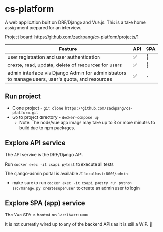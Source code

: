 # cs-platform

A web application built on DRF/Django and Vue.js.
This is a take home assignment prepared for an interview.

Project board: <https://github.com/zachpang/cs-platform/projects/1>

| Feature                                                                                          | API                | SPA            |
| ------------------------------------------------------------------------------------------------ | ------------------ | -------------- |
| user registration and user authentication                                                        | :white_check_mark: | :construction: |
| create, read, update, delete of resources for users                                              | :white_check_mark: | :construction: |
| admin interface via Django Admin for administrators to manage users, user's quota, and resources | :white_check_mark: | -              |

## Run project

- Clone project - `git clone https://github.com/zachpang/cs-platform.git`
- Go to project directory - `docker-compose up`
  - Note: The node/vue app image may take up to 3 or more minutes to build due to npm packages.

## Explore API service

The API service is the DRF/Django API.

Run `docker exec -it csapi pytest` to execute all tests.

The django-admin portal is available at `localhost:8000/admin`

- make sure to run `docker exec -it csapi poetry run python src/manage.py createsuperuser` to create an admin user to login

## Explore SPA (app) service

The Vue SPA is hosted on `localhost:8080`

It is not currently wired up to any of the backend APIs as it is still a WIP. :construction:
